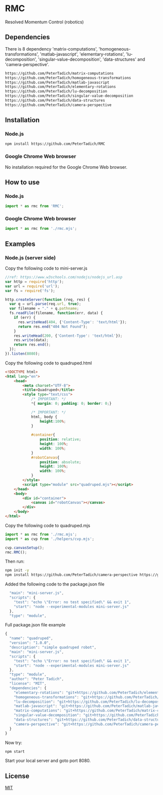 # RMC
Resolved Momentum Control (robotics)

## Dependencies

There is 8 dependency 'matrix-computations', 'homogeneous-transformations', 'matlab-javascript', 'elementary-rotations', 'lu-decomposition', 'singular-value-decomposition', 'data-structures' and 'camera-perspective'.

```bash
https://github.com/PeterTadich/matrix-computations
https://github.com/PeterTadich/homogeneous-transformations
https://github.com/PeterTadich/matlab-javascript
https://github.com/PeterTadich/elementary-rotations
https://github.com/PeterTadich/lu-decomposition
https://github.com/PeterTadich/singular-value-decomposition
https://github.com/PeterTadich/data-structures
https://github.com/PeterTadich/camera-perspective
```

## Installation

### Node.js

```bash
npm install https://github.com/PeterTadich/RMC
```

### Google Chrome Web browser

No installation required for the Google Chrome Web browser.

## How to use

### Node.js

```js
import * as rmc from 'RMC';
```

### Google Chrome Web browser

```js
import * as rmc from './rmc.mjs';
```

## Examples

### Node.js (server side)

Copy the following code to mini-server.js

```js
//ref: https://www.w3schools.com/nodejs/nodejs_url.asp
var http = require('http');
var url = require('url');
var fs = require('fs');

http.createServer(function (req, res) {
  var q = url.parse(req.url, true);
  var filename = "." + q.pathname;
  fs.readFile(filename, function(err, data) {
    if (err) {
      res.writeHead(404, {'Content-Type': 'text/html'});
      return res.end("404 Not Found");
    } 
    res.writeHead(200, {'Content-Type': 'text/html'});
    res.write(data);
    return res.end();
  });
}).listen(8080); 
```

Copy the following code to quadruped.html

```html
<!DOCTYPE html>
<html lang="en">
    <head>
        <meta charset="UTF-8">
        <title>Quadruped</title>
        <style type="text/css">
            /* IMPORTANT: */
            *{ margin: 0; padding: 0; border: 0;}

            /* IMPORTANT: */
            html, body {
                height:100%;
            }
            
            #container{
                position: relative;
                height: 100%;
                width: 100%;
            }
            #robotCanvas{
                position: absolute;
                height: 100%;
                width: 100%;
            }
        </style>
        <script type="module" src="quadruped.mjs"></script>
    </head>
    <body>
        <div id="container">
            <canvas id="robotCanvas"></canvas>
        </div>
    </body>
</html>
```

Copy the following code to quadruped.mjs

```js
import * as rmc from './rmc.mjs';
import * as cvp from './helpers/cvp.mjs';

cvp.canvasSetup();
rmc.RMC();
```

Then run:

```bash
npm init -y
npm install https://github.com/PeterTadich/camera-perspective https://github.com/PeterTadich/data-structures https://github.com/PeterTadich/lu-decomposition https://github.com/PeterTadich/singular-value-decomposition https://github.com/PeterTadich/matlab-javascript https://github.com/PeterTadich/elementary-rotations https://github.com/PeterTadich/homogeneous-transformations https://github.com/PeterTadich/matrix-computations
```

Added the following code to the package.json file

```js
  "main": "mini-server.js",
  "scripts": {
    "test": "echo \"Error: no test specified\" && exit 1",
    "start": "node --experimental-modules mini-server.js"
  },
  "type": "module",
```

Full package.json file example

```js
{
  "name": "quadruped",
  "version": "1.0.0",
  "description": "simple quadruped robot",
  "main": "mini-server.js",
  "scripts": {
    "test": "echo \"Error: no test specified\" && exit 1",
    "start": "node --experimental-modules mini-server.js"
  },
  "type": "module",
  "author": "Peter Tadich",
  "license": "MIT",
  "dependencies": {
    "elementary-rotations": "git+https://github.com/PeterTadich/elementary-rotations.git",
    "homogeneous-transformations": "git+https://github.com/PeterTadich/homogeneous-transformations.git",
    "lu-decomposition": "git+https://github.com/PeterTadich/lu-decomposition.git",
    "matlab-javascript": "git+https://github.com/PeterTadich/matlab-javascript.git",
    "matrix-computations": "git+https://github.com/PeterTadich/matrix-computations.git",
    "singular-value-decomposition": "git+https://github.com/PeterTadich/singular-value-decomposition.git",
    "data-structures": "git+https://github.com/PeterTadich/data-structures.git",
    "camera-perspective": "git+https://github.com/PeterTadich/camera-perspective.git"
  }
}
```

Now try:

```bash
npm start
```

Start your local server and goto port 8080.

## License

[MIT](LICENSE)